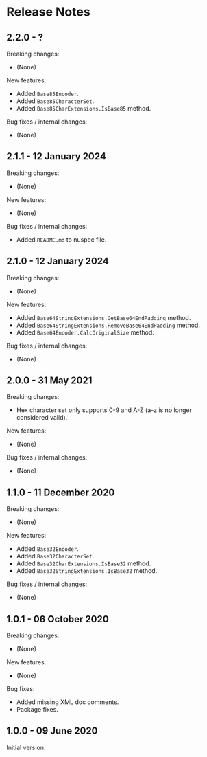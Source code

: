 # Release Notes

## 2.2.0 - ?

Breaking changes:
- (None)

New features:
- Added `Base85Encoder`.
- Added `Base85CharacterSet`.
- Added `Base85CharExtensions.IsBase85` method.

Bug fixes / internal changes:
- (None)

## 2.1.1 - 12 January 2024

Breaking changes:
- (None)

New features:
- (None)

Bug fixes / internal changes:
- Added `README.md` to nuspec file.

## 2.1.0 - 12 January 2024

Breaking changes:
- (None)

New features:
- Added `Base64StringExtensions.GetBase64EndPadding` method.
- Added `Base64StringExtensions.RemoveBase64EndPadding` method.
- Added `Base64Encoder.CalcOriginalSize` method.

Bug fixes / internal changes:
- (None)

## 2.0.0 - 31 May 2021

Breaking changes:
- Hex character set only supports 0-9 and A-Z (a-z is no longer considered valid).

New features:
- (None)

Bug fixes / internal changes:
- (None)

## 1.1.0 - 11 December 2020

Breaking changes:
- (None)

New features:
- Added `Base32Encoder`.
- Added `Base32CharacterSet`.
- Added `Base32CharExtensions.IsBase32` method.
- Added `Base32StringExtensions.IsBase32` method.

Bug fixes / internal changes:
- (None)

## 1.0.1 - 06 October 2020

Breaking changes:
- (None)

New features:
- (None)

Bug fixes:
- Added missing XML doc comments.
- Package fixes.

## 1.0.0 - 09 June 2020

Initial version.
